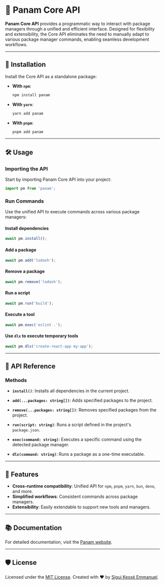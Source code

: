 # 🎉 Panam Core API

**Panam Core API** provides a programmatic way to interact with package managers
through a unified and efficient interface. Designed for flexibility and extensibility,
the Core API eliminates the need to manually adapt to various package manager commands,
enabling seamless development workflows.

---

## 🚀 Installation

Install the Core API as a standalone package:

- **With `npm`**:
  
  ```bash
  npm install panam
  ```

- **With `yarn`**:

  ```bash
  yarn add panam
  ```

- **With `pnpm`**:

  ```bash
  pnpm add panam
  ```

---

## 🛠️ Usage

### Importing the API

Start by importing Panam Core API into your project:

```typescript
import pm from 'panam';
```

### Run Commands

Use the unified API to execute commands across various package managers:

#### Install dependencies

```typescript
await pm.install();
```

#### Add a package

```typescript
await pm.add('lodash');
```

#### Remove a package

```typescript
await pm.remove('lodash');
```

#### Run a script

```typescript
await pm.run('build');
```

#### Execute a tool

```typescript
await pm.exec('eslint .');
```

#### Use `dlx` to execute temporary tools

```typescript
await pm.dlx('create-react-app my-app');
```

---

## 📖 API Reference

### Methods

- **`install()`**:
  Installs all dependencies in the current project.

- **`add(...packages: string[])`**:
  Adds specified packages to the project.

- **`remove(...packages: string[])`**:
  Removes specified packages from the project.

- **`run(script: string)`**:
  Runs a script defined in the project's `package.json`.

- **`exec(command: string)`**:
  Executes a specific command using the detected package manager.

- **`dlx(command: string)`**:
  Runs a package as a one-time executable.

---

## 🌟 Features

- **Cross-runtime compatibility**: Unified API
for `npm`, `pnpm`, `yarn`, `bun`, `deno`, and more.
- **Simplified workflows**: Consistent commands across package managers.
- **Extensibility**: Easily extendable to support new tools and managers.

---

## 📚 Documentation

For detailed documentation, visit the [Panam website](https://siguici.github.io/panam).

---

## 🛡️ License

Licensed under the [MIT License](./LICENSE.md).
Created with ❤️ by [Sigui Kessé Emmanuel](https://github.com/siguici).
